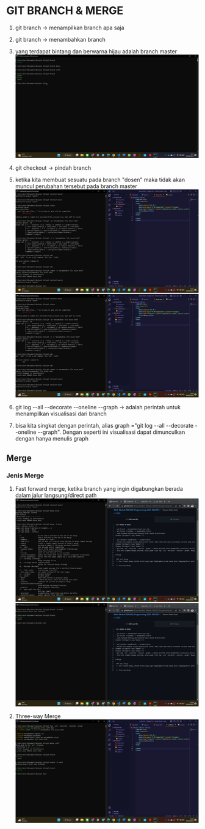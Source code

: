 # GIT BRANCH & MERGE

1. git branch -> menampilkan branch apa saja
2. git branch <fileName> -> menambahkan branch
3. yang terdapat bintang dan berwarna hijau adalah branch master
![Gambar 1](/img/v6-1.png "Gambar 1")
  
4. git checkout <namaBranch> -> pindah branch
5. ketika kita membuat sesuatu pada branch "dosen" maka tidak akan muncul perubahan tersebut pada branch master
![Gambar 2](/img/v6-3.png "Gambar 2")
![Gambar 3](/img/v6-2.png "Gambar 3")
6. git log --all --decorate --oneline --graph -> adalah perintah untuk menampilkan visualisasi dari branch
7. bisa kita singkat dengan perintah, alias graph ="git log --all --decorate --oneline --graph". Dengan seperti ini visualisasi dapat dimunculkan dengan hanya menulis graph

## Merge
  
### Jenis Merge
1. Fast forward merge, ketika branch yang ingin digabungkan berada dalam jalur langsung/direct path
![Gambar 4](/img/v6-4.png "Gambar 4")
![Gambar 5](/img/v6-5.png "Gambar 5")
  
2. Three-way Merge
![Gambar 6](/img/v6-6.png "Gambar 6")

